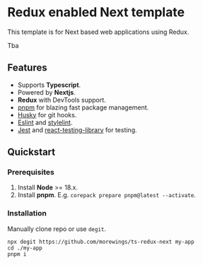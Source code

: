# Redux enabled Next template

This template is for Next based web applications using Redux.

Tba

## Features

- Supports **Typescript**.
- Powered by **Nextjs**.
- **Redux** with DevTools support.
- [pnpm](https://pnpm.io/) for blazing fast package management.
- [Husky](https://github.com/typicode/husky) for git hooks.
- [Eslint](https://eslint.org/) and [stylelint](https://stylelint.io/).
- [Jest](https://jestjs.io/) and [react-testing-library](https://testing-library.com/docs/react-testing-library/intro) for testing.

## Quickstart

### Prerequisites

1. Install **Node** >= 18.x.
2. Install **pnpm**. E.g. `corepack prepare pnpm@latest --activate`.


### Installation

Manually clone repo or use `degit`.

```shell script
npx degit https://github.com/morewings/ts-redux-next my-app
cd ./my-app
pnpm i
```
